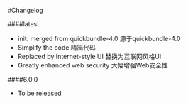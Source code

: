 #Changelog

####latest
- init: merged from quickbundle-4.0 源于quickbundle-4.0
- Simplify the code 精简代码
- Replaced by Internet-style UI 替换为互联网风格UI
- Greatly enhanced web security 大幅增强Web安全性

####6.0.0
- To be released
